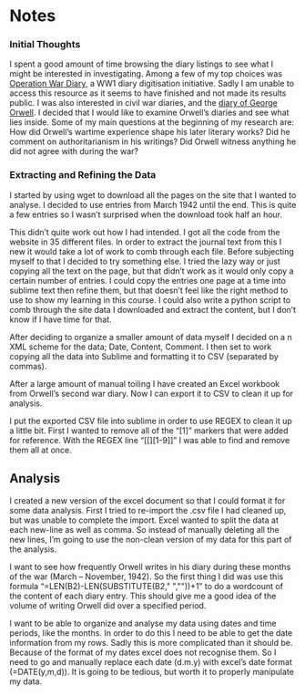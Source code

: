 # Notes
### Initial Thoughts 
I spent a good amount of time browsing the diary listings to see what I might be interested in investigating. Among a few of my top choices was [Operation War Diary]( http://www.operationwardiary.org/#/), a WW1 diary digitisation initiative. Sadly I am unable to access this resource as it seems to have finished and not made its results public. I was also interested in civil war diaries, and the [diary of George Orwell]( https://orwelldiaries.wordpress.com/). I decided that I would like to examine Orwell’s diaries and see what lies inside. Some of my main questions at the beginning of my research are: How did Orwell’s wartime experience shape his later literary works? Did he comment on authoritarianism in his writings? Did Orwell witness anything he did not agree with during the war? 
### Extracting and Refining the Data
I started by using wget to download all the pages on the site that I wanted to analyse. I decided to use entries from March 1942 until the end. This is quite a few entries so I wasn’t surprised when the download took half an hour. 

This didn’t quite work out how I had intended. I got all the code from the website in 35 different files. In order to extract the journal text from this I new it would take a lot of work to comb through each file. Before subjecting myself to that I decided to try something else. I tried the lazy way or just copying all the text on the page, but that didn’t work as it would only copy a certain number of entries. I could copy the entries one page at a time into sublime text then refine them, but that doesn’t feel like the right method to use to show my learning in this course. I could also write a python script to comb through the site data I downloaded and extract the content, but I don’t know if I have time for that. 

After deciding to organize a smaller amount of data myself I decided on a n XML scheme for the data; Date, Content, Comment. I then set to work copying all the data into Sublime and formatting it to CSV (separated by commas). 

After a large amount of manual toiling I have created an Excel workbook from Orwell’s second war diary. Now I can export it to CSV to clean it up for analysis. 

I put the exported CSV file into sublime in order to use REGEX to clean it up a little bit. First I wanted to remove all of the “[1]” markers that were added for reference. With the REGEX line “[[][1-9]]” I was able to find and remove them all at once. 

## Analysis 
I created a new version of the excel document so that I could format it for some data analysis. First I tried to re-import the .csv file I had cleaned up, but was unable to complete the import. Excel wanted to split the data at each new-line as well as comma. So instead of manually deleting all the new lines, I’m going to use the non-clean version of my data for this part of the analysis. 

I want to see how frequently Orwell writes in his diary during these months of the war (March – November, 1942). So the first thing I did was use this formula “=LEN(B2)-LEN(SUBSTITUTE(B2," ",""))+1” to do a wordcount of the content of each diary entry. This should give me a good idea of the volume of writing Orwell did over a specified period. 

I want to be able to organize and analyse my data using dates and time periods, like the months. In order to do this I need to be able to get the date information from my rows. Sadly this is more complicated than it should be. Because of the format of my dates excel does not recognise them. So I need to go and manually replace each date (d.m.y) with excel’s date format (=DATE(y,m,d)). It is going to be tedious, but worth it to properly manipulate my data. 

